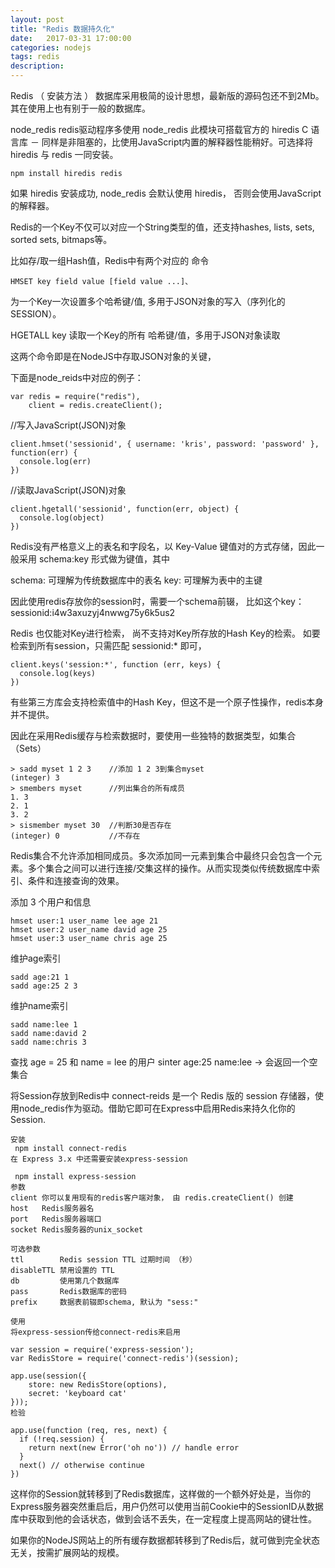 ```yaml
---
layout: post
title: "Redis 数据持久化"
date:   2017-03-31 17:00:00
categories: nodejs
tags: redis
description:
---
```


Redis    （ 安装方法 ）    数据库采用极简的设计思想，最新版的源码包还不到2Mb。其在使用上也有别于一般的数据库。

node_redis
  redis驱动程序多使用 node_redis 此模块可搭载官方的 hiredis C 语言库 － 同样是非阻塞的，比使用JavaScript内置的解释器性能稍好。可选择将hiredis 与 redis 一同安装。

```
npm install hiredis redis
```

如果 hiredis 安装成功, node_redis 会默认使用 hiredis， 否则会使用JavaScript的解释器。

Redis的一个Key不仅可以对应一个String类型的值，还支持hashes, lists, sets, sorted sets, bitmaps等。

比如存/取一组Hash值，Redis中有两个对应的 命令
```
HMSET key field value [field value ...]、
```
为一个Key一次设置多个哈希键/值, 多用于JSON对象的写入（序列化的SESSION）。

HGETALL key
读取一个Key的所有 哈希键/值，多用于JSON对象读取

这两个命令即是在NodeJS中存取JSON对象的关键，

下面是node_reids中对应的例子：
```
var redis = require("redis"),
    client = redis.createClient();
```
//写入JavaScript(JSON)对象
```
client.hmset('sessionid', { username: 'kris', password: 'password' }, function(err) {
  console.log(err)
})
```
//读取JavaScript(JSON)对象
```
client.hgetall('sessionid', function(err, object) {
  console.log(object)
})
```
Redis没有严格意义上的表名和字段名，以    Key-Value    键值对的方式存储，因此一般采用    schema:key    形式做为键值，其中

schema:  可理解为传统数据库中的表名
key:          可理解为表中的主键

因此使用redis存放你的session时，需要一个schema前辍，    比如这个key：    sessionid:i4w3axuzyj4nwwg75y6k5us2

Redis 也仅能对Key进行检索， 尚不支持对Key所存放的Hash Key的检索。 如要检索到所有session，只需匹配 sessionid:*    即可，

```
client.keys('session:*', function (err, keys) {
  console.log(keys)
})
```

有些第三方库会支持检索值中的Hash Key，但这不是一个原子性操作，redis本身并不提供。

因此在采用Redis缓存与检索数据时，要使用一些独特的数据类型，如集合（Sets）
```
> sadd myset 1 2 3    //添加 1 2 3到集合myset
(integer) 3
> smembers myset      //列出集合的所有成员
1. 3
2. 1
3. 2
> sismember myset 30  //判断30是否存在
(integer) 0           //不存在
```
Redis集合不允许添加相同成员。多次添加同一元素到集合中最终只会包含一个元素。多个集合之间可以进行连接/交集这样的操作。从而实现类似传统数据库中索引、条件和连接查询的效果。

 添加 3 个用户和信息
```
hmset user:1 user_name lee age 21
hmset user:2 user_name david age 25
hmset user:3 user_name chris age 25
```
 维护age索引
```
sadd age:21 1
sadd age:25 2 3
```
 维护name索引
```
sadd name:lee 1
sadd name:david 2
sadd name:chris 3
```
查找 age = 25 和 name = lee 的用户
sinter age:25 name:lee
  -> 会返回一个空集合

将Session存放到Redis中
connect-reids 是一个 Redis 版的 session    存储器，使用node_redis作为驱动。借助它即可在Express中启用Redis来持久化你的Session.

```
安装
 npm install connect-redis
在 Express 3.x 中还需要安装express-session

 npm install express-session
参数
client 你可以复用现有的redis客户端对象， 由 redis.createClient() 创建
host   Redis服务器名
port   Redis服务器端口
socket Redis服务器的unix_socket

可选参数
ttl        Redis session TTL 过期时间 （秒）
disableTTL 禁用设置的 TTL
db         使用第几个数据库
pass       Redis数据库的密码
prefix     数据表前辍即schema, 默认为 "sess:"

使用
将express-session传给connect-redis来启用

var session = require('express-session');
var RedisStore = require('connect-redis')(session);

app.use(session({
    store: new RedisStore(options),
    secret: 'keyboard cat'
}));
检验

app.use(function (req, res, next) {
  if (!req.session) {
    return next(new Error('oh no')) // handle error
  }
  next() // otherwise continue
})
```
这样你的Session就转移到了Redis数据库，这样做的一个额外好处是，当你的Express服务器突然重启后，用户仍然可以使用当前Cookie中的SessionID从数据库中获取到他的会话状态，做到会话不丢失，在一定程度上提高网站的键壮性。

如果你的NodeJS网站上的所有缓存数据都转移到了Redis后，就可做到完全状态无关，按需扩展网站的规模。

